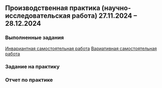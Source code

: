 ## Производственная практика (научно-исследовательская работа) 27.11.2024 – 28.12.2024

### Выполненные задания
[Инвариантная самостоятельная работа](%D0%92%D0%B0%D1%81%D0%B8%D0%BB%D1%8C%D0%B5%D0%B2%D0%B0%20%D0%9C.%D0%90.%2C%20%D0%B3%D1%80.1.1%2C%20%D0%98%D0%A1%D0%A0.docx)
[Вариативная самостоятельная работа](%D0%92%D0%B0%D1%81%D0%B8%D0%BB%D1%8C%D0%B5%D0%B2%D0%B0%20%D0%9C.%D0%90.,%20%D0%B3%D1%80.1.1,%20%D0%92%D0%A1%D0%A0.docx)
### Задание на практику
### Отчет по практике
